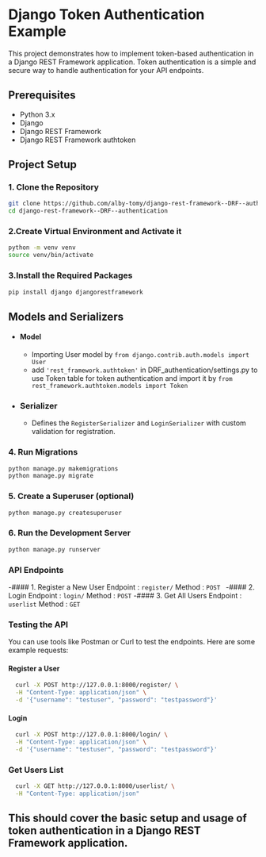 # Django Token Authentication Example

This project demonstrates how to implement token-based authentication in a Django REST Framework application. Token authentication is a simple and secure way to handle authentication for your API endpoints.

## Prerequisites

- Python 3.x
- Django
- Django REST Framework
- Django REST Framework authtoken

## Project Setup

### 1. Clone the Repository
```bash
git clone https://github.com/alby-tomy/django-rest-framework--DRF--authentication.git
cd django-rest-framework--DRF--authentication

```
### 2.Create Virtual Environment and Activate it
```bash
python -m venv venv
source venv/bin/activate
```

### 3.Install the Required Packages
```bash
pip install django djangorestframework
```

## Models and Serializers
- #### Model
  - Importing User model by `from django.contrib.auth.models import User`
  - add `'rest_framework.authtoken'` in DRF_authentication/settings.py to use Token table for token authentication and import it by `from rest_framework.authtoken.models import Token`

- ### Serializer
  - Defines the `RegisterSerializer` and `LoginSerializer` with custom validation for registration.

### 4. Run Migrations
```bash
python manage.py makemigrations
python manage.py migrate
```

### 5. Create a Superuser (optional)
```bash
python manage.py createsuperuser
```

### 6. Run the Development Server
```bash
python manage.py runserver
```

### API Endpoints
  -#### 1. Register a New User
    Endpoint : `register/`
    Method : `POST `
  -#### 2. Login
    Endpoint : `login/`
    Method : `POST`
  -#### 3. Get All Users
    Endpoint : `userlist`
    Method : `GET `

### Testing the API
You can use tools like Postman or Curl to test the endpoints. Here are some example requests:
#### Register a User
```bash
  curl -X POST http://127.0.0.1:8000/register/ \
  -H "Content-Type: application/json" \
  -d '{"username": "testuser", "password": "testpassword"}'
```

#### Login
```bash
  curl -X POST http://127.0.0.1:8000/login/ \
  -H "Content-Type: application/json" \
  -d '{"username": "testuser", "password": "testpassword"}'
```

### Get Users List
```bash
  curl -X GET http://127.0.0.1:8000/userlist/ \
  -H "Content-Type: application/json"
```

## This should cover the basic setup and usage of token authentication in a Django REST Framework application.
